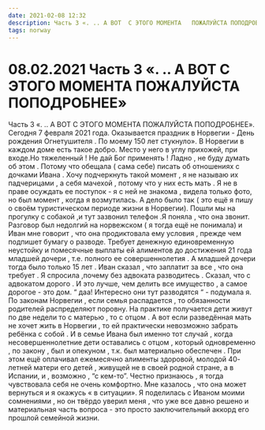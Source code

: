 ```yaml
---
date: 2021-02-08 12:32
description: Часть 3 «. .. А ВОТ  С ЭТОГО МОМЕНТА   ПОЖАЛУЙСТА ПОПОДРОБНЕЕ»
tags: norway
---
```

# 08.02.2021 Часть 3 «. .. А ВОТ  С ЭТОГО МОМЕНТА   ПОЖАЛУЙСТА ПОПОДРОБНЕЕ»

Часть 3       «. .. А ВОТ  С ЭТОГО МОМЕНТА   ПОЖАЛУЙСТА ПОПОДРОБНЕЕ».   Сегодня 7 февраля 2021 года. Оказывается праздник в Норвегии - День  рождения Огнетушителя . По моему 150 лет стукнуло».  В Норвегии в каждом доме есть такое добро. Место у него в углу  прихожей, при входе.Но тяжеленный ! Не дай Бог применять !   Ладно , не буду думать об этом .    Потому что обещала  ( сама себе)  писать об отношениях с дочками Ивана . Хочу подчеркнуть такой момент , я не называю их падчерицами , а себя мачехой , потому что у них есть мать . Я не в праве  осуждать ее поступок - я с ней не знакома , видела только фото, но  был момент , когда я возмутилась. А дело было так  ( это ещё я пишу о своём туристическом периоде жизни в Норвегии). Пошли мы на прогулку с собакой ,и тут  зазвонил телефон .Я поняла , что она звонит. Разговор   был недолгий на норвежском ( я тогда ещё не понимала)  и Иван мне говорит , что она продиктовала ему условия , прежде чем подпишет  бумагу о разводе. Требует денежную единовременную неустойку и помесячные выплаты ей  алиментов до достижения  21 года младшей дочери , т.е. полного ее совершеннолетия .   А младшей дочери тогда было только 15 лет .  Иван сказал , что  заплатит за все , что она требует . Я спросила ,почему без адвоката разводитесь . Сказал, что с адвокатом дорого . И это лучше, чем делить все имущество , а самое  дорогое - это дом.    “ даа!  Интересно они тут разводятся “ - подумала я.   По законам Норвегии , если семья распадается , то обязанности родителей распределяют поровну. На практике получается дети живут по две недели то с матерью , то с отцом . А вот если разведённая мать не хочет жить в Норвегии , то ей практически невозможно забрать ребёнка с собой . И в семье Ивана был именно тот случай , когда несовершеннолетние дети оставались с отцом  , который одновременно , по закону , был и опекуном , т.к. был материально обеспечен . При этом ещё оплачивал ежемесячно алименты  здоровой, молодой   40- летней матери его детей , живущей не в своей родной стране, а в Испании, и , возможно , “с кем-то”.    Честно признаюсь , я тогда чувствовала себя не очень комфортно. Мне казалось , что она может вернуться и я окажусь « в ситуации». Я  поделилась с Иваном моими сомнениями , но он твёрдо уверил меня , что уже все давно решено и материальная часть вопроса - это  просто заключительный аккорд  его прошлой семейной жизни. 
